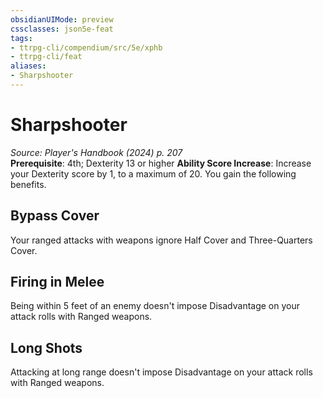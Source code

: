 ```yaml
---
obsidianUIMode: preview
cssclasses: json5e-feat
tags:
- ttrpg-cli/compendium/src/5e/xphb
- ttrpg-cli/feat
aliases:
- Sharpshooter
---
```

# Sharpshooter
*Source: Player's Handbook (2024) p. 207*  
**Prerequisite**: 4th; Dexterity 13 or higher
**Ability Score Increase**: Increase your Dexterity score by 1, to a maximum of 20.
You gain the following benefits.

## Bypass Cover

Your ranged attacks with weapons ignore Half Cover and Three-Quarters Cover.

## Firing in Melee

Being within 5 feet of an enemy doesn't impose Disadvantage on your attack rolls with Ranged weapons.

## Long Shots

Attacking at long range doesn't impose Disadvantage on your attack rolls with Ranged weapons.